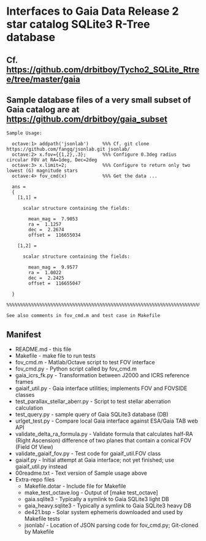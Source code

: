 # Interfaces to Gaia Data Release 2 star catalog SQLite3 R-Tree database

## Cf. https://github.com/drbitboy/Tycho2_SQLite_Rtree/tree/master/gaia

## Sample database files of a very small subset of Gaia catalog are at https://github.com/drbitboy/gaia_subset

    Sample Usage:

      octave:1> addpath('jsonlab')     %%% Cf. git clone https://github.com/fangq/jsonlab.git jsonlab/
      octave:2> x.fov={{1,2},.3};      %%% Configure 0.3deg radius circular FOV at RA=1deg, Dec=2deg
      octave:3> x.limit=2;             %%% Configure to return only two lowest (G) magnitude stars
      octave:4> fov_cmd(x)             %%% Get the data ...

      ans = 
      {
        [1,1] =

          scalar structure containing the fields:

            mean_mag =  7.9053
            ra =  1.1257
            dec =  2.2674
            offset =  116655034

        [1,2] =

          scalar structure containing the fields:

            mean_mag =  9.9577
            ra =  1.0022
            dec =  2.2425
            offset =  116655047

      }

    %%%%%%%%%%%%%%%%%%%%%%%%%%%%%%%%%%%%%%%%%%%%%%%%%%%%%%%%%%%%%%%%%%%%%%%%

    See also comments in fov_cmd.m and test case in Makefile

## Manifest

* README.md - this file
* Makefile - make file to run tests
* fov_cmd.m - Matlab/Octave script to test FOV interface
* fov_cmd.py - Python script called by fov_cmd.m
* gaia_icrs_fk.py - Transformation between J2000 and ICRS reference frames
* gaiaif_util.py - Gaia interface utilities; implements FOV and FOVSIDE classes
* test_parallax_stellar_aberr.py - Script to test stellar aberration calculation
* test_query.py - sample query of Gaia SQLite3 database (DB)
* urlget_test.py - Compare local Gaia interface against ESA/Gaia TAB web API
* validate_delta_ra_formula.py - Validate formula that calculates half-RA (Right Ascension) difference of two planes that contain a conical FOV (Field Of View)
* validate_gaiaif_fov.py - Test code for gaiaif_util.FOV class
* gaiaif.py - Initial attempt at Gaia interface; not yet finished; use gaiaif_util.py instead
* 00readme.txt - Text version of Sample usage above
* Extra-repo files
  * Makefile.dotar - Include file for Makefile
  * make_test_octave.log - Output of [make test_octave]
  * gaia.sqlite3 - Typically a symlink to Gaia SQLite3 light DB
  * gaia_heavy.sqlite3 - Typically a symlink to Gaia SQLite3 heavy DB
  * de421.bsp - Solar system ephemeris downloaded and used by Makefile tests
  * jsonlab/ - Location of JSON parsing code for fov_cmd.py; Git-cloned by Makefile

